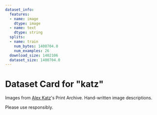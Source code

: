 ```yaml
---
dataset_info:
  features:
  - name: image
    dtype: image
  - name: text
    dtype: string
  splits:
  - name: train
    num_bytes: 1400704.0
    num_examples: 26
  download_size: 1402106
  dataset_size: 1400704.0
---
```

# Dataset Card for "katz"

Images from [Alex Katz](https://www.alexkatz.com/)'s Print Archive.
Hand-written image descriptions.

Please use responsibly.